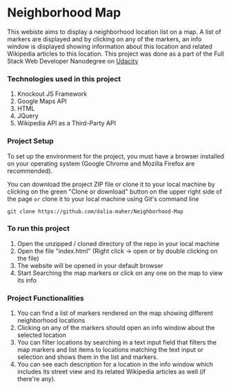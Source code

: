 # Neighborhood Map

This webiste aims to display a neighborhood location list on a map. A list of markers are displayed and by clicking on any of the markers, an info window is displayed showing information about this location and related Wikipedia articles to this location. This project was done as a part of the Full Stack Web Developer Nanodegree on [Udacity](https://www.udacity.com/course/full-stack-web-developer-nanodegree--nd004)

### Technologies used in this project

1. Knockout JS Framework
2. Google Maps API
3. HTML
4. JQuery
5. Wikipedia API as a Third-Party API

### Project Setup

To set up the environment for the project, you must have a browser installed on your operating system (Google Chrome and Mozilla Firefox are recommended).

You can download the project ZIP file or clone it to your local machine by clicking on the green "Clone or download" button on the upper right side of the page
`or`
clone it to your local machine using Git's command line
```
git clone https://github.com/dalia-maher/Neighborhood-Map
```

### To run this project

1. Open the unzipped / cloned directory of the repo in your local machine
2. Open the file "index.html" (Right click -> open or by double clicking on the file)
3. The website will be opened in your default browser
4. Start Searching the map markers or click on any one on the map to view its info

### Project Functionalities

1. You can find a list of markers rendered on the map showing different neighborhood locations
2. Clicking on any of the markers should open an info window about the selected location
3. You can filter locations by searching in a text input field that filters the map markers and list items to locations matching the text input or selection and shows them in the list and markers.
4. You can see each description for a location in the info window which includes its street view and its related Wikipedia articles as well (if there're any).

